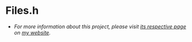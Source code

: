 # Files.h
- *For more information about this project, please visit [its respective page](https://abdulrahmanmohammadsalem.github.io/CppLibs/Files/) on [my website](https://abdulrahmanmohammadsalem.github.io).*
